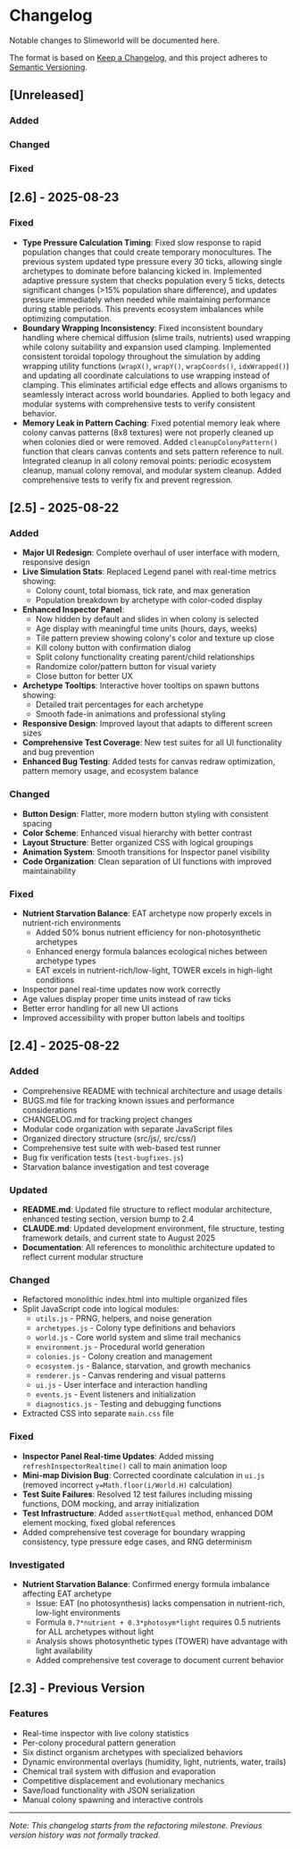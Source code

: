 # Changelog

Notable changes to Slimeworld will be documented here.

The format is based on [Keep a Changelog](https://keepachangelog.com/en/1.0.0/), and this project adheres to [Semantic Versioning](https://semver.org/spec/v2.0.0.html).

## [Unreleased]

### Added

### Changed

### Fixed

## [2.6] - 2025-08-23

### Fixed
- **Type Pressure Calculation Timing**: Fixed slow response to rapid population changes that could create temporary monocultures. The previous system updated type pressure every 30 ticks, allowing single archetypes to dominate before balancing kicked in. Implemented adaptive pressure system that checks population every 5 ticks, detects significant changes (>15% population share difference), and updates pressure immediately when needed while maintaining performance during stable periods. This prevents ecosystem imbalances while optimizing computation.
- **Boundary Wrapping Inconsistency**: Fixed inconsistent boundary handling where chemical diffusion (slime trails, nutrients) used wrapping while colony suitability and expansion used clamping. Implemented consistent toroidal topology throughout the simulation by adding wrapping utility functions (`wrapX()`, `wrapY()`, `wrapCoords()`, `idxWrapped()`) and updating all coordinate calculations to use wrapping instead of clamping. This eliminates artificial edge effects and allows organisms to seamlessly interact across world boundaries. Applied to both legacy and modular systems with comprehensive tests to verify consistent behavior.
- **Memory Leak in Pattern Caching**: Fixed potential memory leak where colony canvas patterns (8x8 textures) were not properly cleaned up when colonies died or were removed. Added `cleanupColonyPattern()` function that clears canvas contents and sets pattern reference to null. Integrated cleanup in all colony removal points: periodic ecosystem cleanup, manual colony removal, and modular system cleanup. Added comprehensive tests to verify fix and prevent regression.

## [2.5] - 2025-08-22

### Added
- **Major UI Redesign**: Complete overhaul of user interface with modern, responsive design
- **Live Simulation Stats**: Replaced Legend panel with real-time metrics showing:
  - Colony count, total biomass, tick rate, and max generation
  - Population breakdown by archetype with color-coded display
- **Enhanced Inspector Panel**:
  - Now hidden by default and slides in when colony is selected
  - Age display with meaningful time units (hours, days, weeks)
  - Tile pattern preview showing colony's color and texture up close
  - Kill colony button with confirmation dialog
  - Split colony functionality creating parent/child relationships
  - Randomize color/pattern button for visual variety
  - Close button for better UX
- **Archetype Tooltips**: Interactive hover tooltips on spawn buttons showing:
  - Detailed trait percentages for each archetype
  - Smooth fade-in animations and professional styling
- **Responsive Design**: Improved layout that adapts to different screen sizes
- **Comprehensive Test Coverage**: New test suites for all UI functionality and bug prevention
- **Enhanced Bug Testing**: Added tests for canvas redraw optimization, pattern memory usage, and ecosystem balance

### Changed
- **Button Design**: Flatter, more modern button styling with consistent spacing
- **Color Scheme**: Enhanced visual hierarchy with better contrast
- **Layout Structure**: Better organized CSS with logical groupings
- **Animation System**: Smooth transitions for Inspector panel visibility
- **Code Organization**: Clean separation of UI functions with improved maintainability

### Fixed
- **Nutrient Starvation Balance**: EAT archetype now properly excels in nutrient-rich environments
  - Added 50% bonus nutrient efficiency for non-photosynthetic archetypes
  - Enhanced energy formula balances ecological niches between archetype types
  - EAT excels in nutrient-rich/low-light, TOWER excels in high-light conditions
- Inspector panel real-time updates now work correctly
- Age values display proper time units instead of raw ticks
- Better error handling for all new UI actions
- Improved accessibility with proper button labels and tooltips

## [2.4] - 2025-08-22

### Added
- Comprehensive README with technical architecture and usage details
- BUGS.md file for tracking known issues and performance considerations
- CHANGELOG.md for tracking project changes
- Modular code organization with separate JavaScript files
- Organized directory structure (src/js/, src/css/)
- Comprehensive test suite with web-based test runner
- Bug fix verification tests (`test-bugfixes.js`)
- Starvation balance investigation and test coverage

### Updated
- **README.md**: Updated file structure to reflect modular architecture, enhanced testing section, version bump to 2.4
- **CLAUDE.md**: Updated development environment, file structure, testing framework details, and current state to August 2025
- **Documentation**: All references to monolithic architecture updated to reflect current modular structure

### Changed
- Refactored monolithic index.html into multiple organized files
- Split JavaScript code into logical modules:
  - `utils.js` - PRNG, helpers, and noise generation
  - `archetypes.js` - Colony type definitions and behaviors
  - `world.js` - Core world system and slime trail mechanics
  - `environment.js` - Procedural world generation
  - `colonies.js` - Colony creation and management
  - `ecosystem.js` - Balance, starvation, and growth mechanics
  - `renderer.js` - Canvas rendering and visual patterns
  - `ui.js` - User interface and interaction handling
  - `events.js` - Event listeners and initialization
  - `diagnostics.js` - Testing and debugging functions
- Extracted CSS into separate `main.css` file

### Fixed
- **Inspector Panel Real-time Updates**: Added missing `refreshInspectorRealtime()` call to main animation loop
- **Mini-map Division Bug**: Corrected coordinate calculation in `ui.js` (removed incorrect `y=Math.floor(i/World.H)` calculation)
- **Test Suite Failures**: Resolved 12 test failures including missing functions, DOM mocking, and array initialization
- **Test Infrastructure**: Added `assertNotEqual` method, enhanced DOM element mocking, fixed global references
- Added comprehensive test coverage for boundary wrapping consistency, type pressure edge cases, and RNG determinism

### Investigated
- **Nutrient Starvation Balance**: Confirmed energy formula imbalance affecting EAT archetype
  - Issue: EAT (no photosynthesis) lacks compensation in nutrient-rich, low-light environments  
  - Formula `0.7*nutrient + 0.3*photosym*light` requires 0.5 nutrients for ALL archetypes without light
  - Analysis shows photosynthetic types (TOWER) have advantage with light availability
  - Added comprehensive test coverage to document current behavior

## [2.3] - Previous Version
### Features
- Real-time inspector with live colony statistics
- Per-colony procedural pattern generation
- Six distinct organism archetypes with specialized behaviors
- Dynamic environmental overlays (humidity, light, nutrients, water, trails)
- Chemical trail system with diffusion and evaporation
- Competitive displacement and evolutionary mechanics
- Save/load functionality with JSON serialization
- Manual colony spawning and interactive controls

---

*Note: This changelog starts from the refactoring milestone. Previous version history was not formally tracked.*
